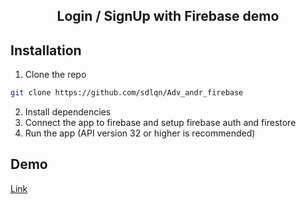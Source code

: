 <div align="center"> 

## Login / SignUp with Firebase demo

</div>




## Installation
1. Clone the repo
```sh
git clone https://github.com/sdlqn/Adv_andr_firebase
```
2. Install dependencies
3. Connect the app to firebase and setup firebase auth and firestore
4. Run the app (API version 32 or higher is recommended)


## Demo
[Link](demo.mp4)
